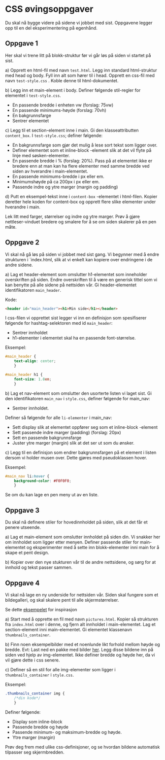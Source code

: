CSS øvingsoppgaver
==================
Du skal nå bygge videre på sidene vi jobbet med sist. Oppgavene legger opp til en del eksperimentering på egenhånd.

Oppgave 1
---------
Her skal vi trene litt på blokk-struktur før vi går løs på siden vi startet på sist.

a) Opprett en html-fil med navn `test.html`. Legg inn standard html-struktur med head og body. Fyll inn alt som hører til i head. Opprett en css-fil med navn `test-style.css` . Koble denne til html-dokumentet.

b) Legg inn et main-element i body. Definer følgende stil-regler for elementet i `test-style.css`.

* En passende bredde i enheten vw (forslag: 75vw)
* En passende minimums-høyde (forslag: 70vh)
* En bakgrunnsfarge
* Sentrer elementet

c) Legg til et section-element inne i main. Gi den klasseattributten `content_box`. I `test-style.css`; definer følgende:

* En bakgrunnsfarge som gjør det mulig å lese sort tekst som ligger over.
* Definer elementet som et inline-block -element slik at det vil flyte på linje med søsken-elementer.
* En passende bredde i % (forslag: 20%). Pass på at elementet ikke er bredere enn at man kan ha flere elementer med samme bredde ved siden av hverandre i main-elementet.
* En passende minimums-bredde i px eller em.
* Minimumshøyde på ca 200px i px eller em.
* Passende indre og ytre marger (margin og padding)

d) Putt en eksempel-tekst inne i `content-box` -elementet i html-filen. Kopier deretter hele koden for content-box og opprett flere slike elementer under hverandre i main.

Lek litt med farger, størrelser og indre og ytre marger. Prøv å gjøre nettleser-vinduet bredere og smalere for å se om siden skalerer på en pen måte.

Oppgave 2
---------
Vi skal nå gå løs på siden vi jobbet med sist gang. Vi begynner med å endre strukturen i `index.html, slik at vi enkelt kan kopiere over endringene i de andre sidene.

a) Lag et header-element som omslutter h1-elementet som inneholder overskriften på siden. Endre overskriften til å være en generisk tittel som vi kan benytte på alle sidene på nettsiden vår. Gi header-elementet identifikatoren `main_header`.

Kode:

```html
<header id="main_header"><h1>Min side</h1></header>
```
		  
I css-filen vi opprettet sist legger vi inn en definisjon som spesifiserer følgende for hashtag-selektoren med id `main_header`:

* Sentrer innholdet
* h1-elementer i elementet skal ha en passende font-størrelse.

Eksempel:

```css
#main_header {
    text-align: center;
    }

#main_header h1 {
    font-size: 1.8em;
    }
```


b) Lag et nav-element som omslutter den usorterte listen vi laget sist. Gi den identifikatoren `main_nav` i `style.css`, definer følgende for main_nav:

* Sentrer innholdet.

Definer så følgende for alle `li-elementer` i main_nav:

* Sett display slik at elementet oppfører seg som et inline-block -element
* Sett passende indre marger (padding) (forslag: 20px)
* Sett en passende bakgrunnsfarge
* Juster ytre marger (margin) slik at det ser ut som du ønsker.

c) Legg til en definisjon som endrer bakgrunnsfargen på et element i listen dersom vi holder musen over. Dette gjøres med pseudoklassen hover.

Eksempel:

```css
#main_nav li:hover {
    background-color: #F0F0F0;
    }
```
	
Se om du kan lage en pen meny ut av en liste.

Oppgave 3
---------
Du skal nå definere stiler for hovedinnholdet på siden, slik at det får et penere utseende.

a) Lag et main-element som omslutter innholdet på siden din. Vi snakker her om innholdet som ligger etter menyen. Definer passende stiler for main-elementet og eksperimenter med å sette inn blokk-elementer inni main for å skape et pent design.

b) Kopier over den nye stukturen vår til de andre nettsidene, og sørg for at innhold og tekst passer sammen.

Oppgave 4
---------
Vi skal nå lage en ny underside for nettsiden vår. Siden skal fungere som et bildegalleri, og skal skalere pent til alle skjermstørrelser.

Se dette [eksempelet](https://folk.uio.no/magl/undervisning/webprogrammering/eksempler/responsiveBilder/) for inspirasjon 

a) Start med å opprette en fil med navn `pictures.html`. Kopier så strukturen fra `index.html` over i denne, og fjern alt innholdet i main-elementet. Lag et section-element inni main-elementet. Gi elementet klassenavn `thumbnails_container`.

b) Finn noen eksempelbilder med et noenlunde likt forhold mellom høyde og bredde.
Evt: Last ned en pakke med bilder [her](https://folk.uio.no/magl/undervisning/webprogrammering/losningsforslag/Webprog%20-%20eksempelbilder%20oppgave%204.zip).
Legg disse bildene inn på siden ved hjelp av img-elementet. Ikke definer bredde og høyde her, da vi vil gjøre dette i css senere.

c) Definer så en stil for alle img-elementer som ligger i `thumbnails_container` i `style.css`.

Eksempel:

```css
.thumbnails_container img {
    /*din kode*/
    }
```
	    
Definer følgende:

* Display som inline-block
* Passende bredde og høyde
* Passende minimum- og maksimum-bredde og høyde.
* Ytre marger (margin)

Prøv deg frem med ulike css-definisjoner, og se hvordan bildene automatisk tilpasser seg skjermbredden.